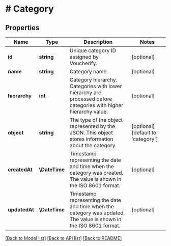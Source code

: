 # # Category

## Properties

Name | Type | Description | Notes
------------ | ------------- | ------------- | -------------
**id** | **string** | Unique category ID assigned by Voucherify. | [optional]
**name** | **string** | Category name. | [optional]
**hierarchy** | **int** | Category hierarchy. Categories with lower hierarchy are processed before categories with higher hierarchy value. | [optional]
**object** | **string** | The type of the object represented by the JSON. This object stores information about the category. | [optional] [default to 'category']
**createdAt** | **\DateTime** | Timestamp representing the date and time when the category was created. The value is shown in the ISO 8601 format. | [optional]
**updatedAt** | **\DateTime** | Timestamp representing the date and time when the category was updated. The value is shown in the ISO 8601 format. | [optional]

[[Back to Model list]](../../README.md#models) [[Back to API list]](../../README.md#endpoints) [[Back to README]](../../README.md)
